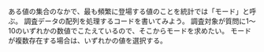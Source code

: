 ある値の集合のなかで、最も頻繁に登場する値のことを統計では「モード」と呼ぶ。
調査データの配列を処理するコードを書いてみよう。
調査対象が質問に1〜10のいずれかの数値でこたえているので、そこからモードを求めたい。
モードが複数存在する場合は、いずれかの値を選択する。
